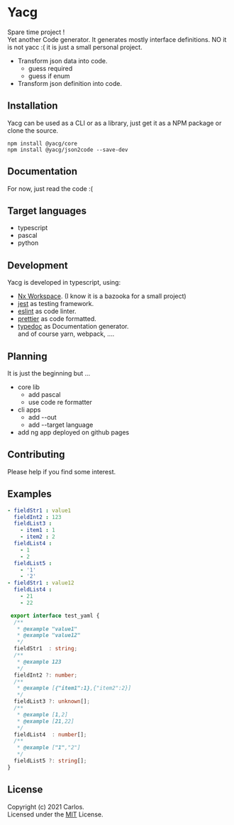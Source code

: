 # Yacg

Spare time project !  
Yet another Code generator. It generates mostly interface definitions.
NO it is not yacc :( it is just a small personal project.
- Transform json data into code.   
  - guess required
  - guess if enum 
- Transform json definition into code.  
  

## Installation

Yacg can be used as a CLI or as a library, just get it as a NPM package or clone the source.
```text
npm install @yacg/core
npm install @yacg/json2code --save-dev
```

## Documentation

For now, just read the code :(

## Target languages
- typescript
- pascal
- python

## Development
Yacg is developed in typescript, using:
- [Nx Workspace](https://nx.dev). (I know it is a bazooka for a small project)   
- [jest](https://jestjs.io/) as testing framework.
- [eslint](https://eslint.org/) as code linter.
- [prettier](https://prettier.io/) as code formatted.
- [typedoc](https://typedoc.org/) as Documentation generator.  
and of course yarn, webpack, ....


## Planning
It is just the beginning but ... 
- core lib 
   - add pascal
   - use code re formatter  
- cli apps 
   - add --out
   - add --target language 
- add ng app deployed on github pages

## Contributing

Please help if you find some interest.

## Examples
```yaml
- fieldStr1 : value1
  fieldInt2 : 123
  fieldList3 :
    - item1 : 1
    - item2 : 2
  fieldList4 :
    - 1
    - 2
  fieldList5 :
    - '1'
    - '2'
- fieldStr1 : value12
  fieldList4 :
    - 21
    - 22
```
```typescript
 export interface test_yaml {
  /**
   * @example "value1"
   * @example "value12"
   */
  fieldStr1  : string;
  /**
   * @example 123
   */
  fieldInt2 ?: number;
  /**
   * @example [{"item1":1},{"item2":2}]
   */
  fieldList3 ?: unknown[];
  /**
   * @example [1,2]
   * @example [21,22]
   */
  fieldList4  : number[];
  /**
   * @example ["1","2"]
   */
  fieldList5 ?: string[];
}
```


## License
Copyright (c) 2021 Carlos.<br>
Licensed under the [MIT](https://opensource.org/licenses/MIT) License.
